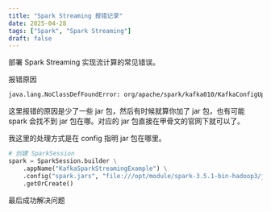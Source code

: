 ```yaml
---
title: "Spark Streaming 报错记录"
date: 2025-04-28
tags: ["Spark", "Spark Streaming"]
draft: false
---
```


部署 Spark Streaming 实现流计算的常见错误。

<!--more-->

报错原因

```bash
java.lang.NoClassDefFoundError: org/apache/spark/kafka010/KafkaConfigUpdater
```

这里报错的原因是少了一些 jar 包，然后有时候就算你加了 jar 包，也有可能 spark 会找不到 jar 包在哪。对应的 jar 包直接在甲骨文的官网下就可以了。

我这里的处理方式是在 config 指明 jar 包在哪里。

```python
# 创建 SparkSession
spark = SparkSession.builder \
    .appName("KafkaSparkStreamingExample") \
    .config("spark.jars", "file:///opt/module/spark-3.5.1-bin-hadoop3/jars/spark-sql-kafka-0-10_2.12-3.5.1.jar,file:///opt/module/spark-3.5.1-bin-hadoop3/jars/kafka-clients-2.7.2.jar,file:///opt/module/spark-3.5.1-bin-hadoop3/jars/spark-token-provider-kafka-0-10_2.12-3.5.3.jar,file:///opt/module/spark-3.5.1-bin-hadoop3/jars/commons-pool2-2.12.0.jar") \
    .getOrCreate()
```

最后成功解决问题
